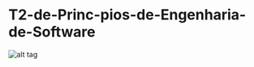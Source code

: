 # T2-de-Princ-pios-de-Engenharia-de-Software

![alt tag](https://raw.githubusercontent.com/HipsterHiken/T2-de-Princ-pios-de-Engenharia-de-Software/master/Diagrama%20Princípios%20de%20Engenharia%20de%20Software%20G1.png)
